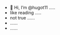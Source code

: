 - 👋 Hi, I’m @hugot11 .....
- like reading .....
- not true ......
- ......
- ......
<!---
hugot11/hugot11 is a ✨ special ✨ repository because its `README.md` (this file) appears on your GitHub profile.
You can click the Preview link to take a look at your changes.
--->
